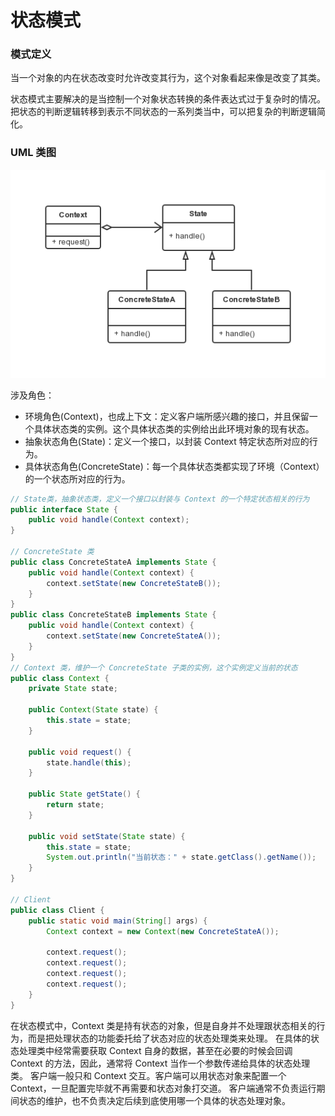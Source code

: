 状态模式
===

### 模式定义

当一个对象的内在状态改变时允许改变其行为，这个对象看起来像是改变了其类。

状态模式主要解决的是当控制一个对象状态转换的条件表达式过于复杂时的情况。
把状态的判断逻辑转移到表示不同状态的一系列类当中，可以把复杂的判断逻辑简化。

### UML 类图

![Alt text](img/state.png)

涉及角色：

- 环境角色(Context)，也成上下文：定义客户端所感兴趣的接口，并且保留一个具体状态类的实例。这个具体状态类的实例给出此环境对象的现有状态。
- 抽象状态角色(State)：定义一个接口，以封装 Context 特定状态所对应的行为。
- 具体状态角色(ConcreteState)：每一个具体状态类都实现了环境（Context）的一个状态所对应的行为。

```java
// State类，抽象状态类，定义一个接口以封装与 Context 的一个特定状态相关的行为
public interface State {
    public void handle(Context context);
}

// ConcreteState 类
public class ConcreteStateA implements State {
    public void handle(Context context) {
        context.setState(new ConcreteStateB());
    }
}
public class ConcreteStateB implements State {
    public void handle(Context context) {
        context.setState(new ConcreteStateA());
    }
}
// Context 类，维护一个 ConcreteState 子类的实例，这个实例定义当前的状态
public class Context {
    private State state;

    public Context(State state) {
        this.state = state;
    }

    public void request() {
        state.handle(this);
    }

    public State getState() {
        return state;
    }

    public void setState(State state) {
        this.state = state;
        System.out.println("当前状态：" + state.getClass().getName());
    }
}

// Client
public class Client {
    public static void main(String[] args) {
        Context context = new Context(new ConcreteStateA());

        context.request();
        context.request();
        context.request();
        context.request();
    }
}
```

在状态模式中，Context 类是持有状态的对象，但是自身并不处理跟状态相关的行为，而是把处理状态的功能委托给了状态对应的状态处理类来处理。
在具体的状态处理类中经常需要获取 Context 自身的数据，甚至在必要的时候会回调 Context 的方法，因此，通常将 Context 当作一个参数传递给具体的状态处理类。
客户端一般只和 Context 交互。客户端可以用状态对象来配置一个 Context，一旦配置完毕就不再需要和状态对象打交道。
客户端通常不负责运行期间状态的维护，也不负责决定后续到底使用哪一个具体的状态处理对象。
